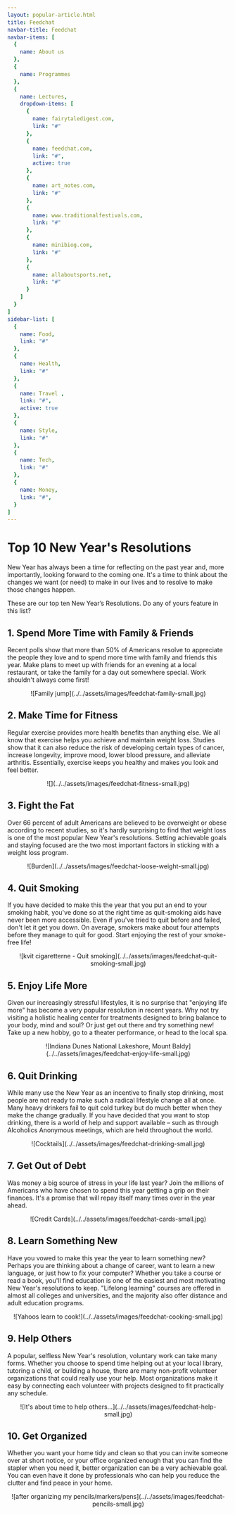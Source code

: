 ```yaml
---
layout: popular-article.html
title: Feedchat
navbar-title: Feedchat
navbar-items: [
  {
    name: About us
  },
  {
    name: Programmes
  },
  {
    name: Lectures,
    dropdown-items: [
      {
        name: fairytaledigest.com,
        link: "#"
      },
      {
        name: feedchat.com,
        link: "#",
        active: true
      },
      {
        name: art_notes.com,
        link: "#"
      },
      {
        name: www.traditionalfestivals.com,
        link: "#"
      },
      {
        name: minibiog.com,
        link: "#"
      },
      {
        name: allaboutsports.net,
        link: "#"
      }
    ]
  }
]
sidebar-list: [
  {
    name: Food,
    link: "#"
  },
  {
    name: Health,
    link: "#"
  },
  {
    name: Travel ,
    link: "#",
    active: true
  },
  {
    name: Style,
    link: "#"
  },
  {
    name: Tech,
    link: "#"
  },
  {
    name: Money,
    link: "#",
  }
]
---
```

# Top 10 New Year's Resolutions

New Year has always been a time for reflecting on the past year and, more importantly, looking forward to the coming one. It's a time to think about the changes we want (or need) to make in our lives and to resolve to make those changes happen.

These are our top ten New Year’s Resolutions. Do any of yours feature in this list?

## 1\. Spend More Time with Family & Friends

Recent polls show that more than 50% of Americans resolve to appreciate the people they love and to spend more time with family and friends this year. Make plans to meet up with friends for an evening at a local restaurant, or take the family for a day out somewhere special. Work shouldn't always come first!

<center>![Family jump](../../assets/images/feedchat-family-small.jpg)</center>


## 2\. Make Time for Fitness

Regular exercise provides more health benefits than anything else. We all know that exercise helps you achieve and maintain weight loss. Studies show that it can also reduce the risk of developing certain types of cancer, increase longevity, improve mood, lower blood pressure, and alleviate arthritis. Essentially, exercise keeps you healthy and makes you look and feel better.

<center>![](../../assets/images/feedchat-fitness-small.jpg)</center>

## 3\. Fight the Fat

Over 66 percent of adult Americans are believed to be overweight or obese according to recent studies, so it's hardly surprising to find that weight loss is one of the most popular New Year's resolutions. Setting achievable goals and staying focused are the two most important factors in sticking with a weight loss program.
<center> ![Burden](../../assets/images/feedchat-loose-weight-small.jpg)</center>

## 4\. Quit Smoking

If you have decided to make this the year that you put an end to your smoking habit, you've done so at the right time as quit-smoking aids have never been more accessible. Even if you've tried to quit before and failed, don't let it get you down. On average, smokers make about four attempts before they manage to quit for good. Start enjoying the rest of your smoke-free life!
<center>![kvit cigaretterne - Quit smoking](../../assets/images/feedchat-quit-smoking-small.jpg) </center>

## 5\. Enjoy Life More

Given our increasingly stressful lifestyles, it is no surprise that "enjoying life more" has become a very popular resolution in recent years. Why not try visiting a holistic healing center for treatments designed to bring balance to your body, mind and soul? Or just get out there and try something new! Take up a new hobby, go to a theater performance, or head to the local spa.
<center>![Indiana Dunes National Lakeshore, Mount Baldy](../../assets/images/feedchat-enjoy-life-small.jpg) </center>

## 6\. Quit Drinking

While many use the New Year as an incentive to finally stop drinking, most people are not ready to make such a radical lifestyle change all at once. Many heavy drinkers fail to quit cold turkey but do much better when they make the change gradually. If you have decided that you want to stop drinking, there is a world of help and support available – such as through Alcoholics Anonymous meetings, which are held throughout the world.

<center> ![Cocktails](../../assets/images/feedchat-drinking-small.jpg) </center>

## 7\. Get Out of Debt

Was money a big source of stress in your life last year? Join the millions of Americans who have chosen to spend this year getting a grip on their finances. It's a promise that will repay itself many times over in the year ahead.
<center>![Credit Cards](../../assets/images/feedchat-cards-small.jpg)</center>

## 8\. Learn Something New

Have you vowed to make this year the year to learn something new? Perhaps you are thinking about a change of career, want to learn a new language, or just how to fix your computer? Whether you take a course or read a book, you'll find education is one of the easiest and most motivating New Year's resolutions to keep. "Lifelong learning" courses are offered in almost all colleges and universities, and the majority also offer distance and adult education programs.

<center>![Yahoos learn to cook!](../../assets/images/feedchat-cooking-small.jpg)</center>

## 9\. Help Others

A popular, selfless New Year's resolution, voluntary work can take many forms. Whether you choose to spend time helping out at your local library, tutoring a child, or building a house, there are many non-profit volunteer organizations that could really use your help. Most organizations make it easy by connecting each volunteer with projects designed to fit practically any schedule.

<center>![It's about time to help others...](../../assets/images/feedchat-help-small.jpg)</center>

## 10\. Get Organized

Whether you want your home tidy and clean so that you can invite someone over at short notice, or your office organized enough that you can find the stapler when you need it, better organization can be a very achievable goal. You can even have it done by professionals who can help you reduce the clutter and find peace in your home.

<center>![after organizing my pencils/markers/pens](../../assets/images/feedchat-pencils-small.jpg) </center>
